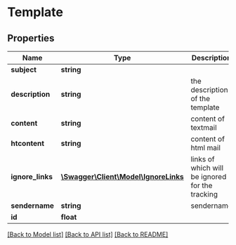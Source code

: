 # Template

## Properties
Name | Type | Description | Notes
------------ | ------------- | ------------- | -------------
**subject** | **string** |  | 
**description** | **string** | the description of the template | 
**content** | **string** | content of textmail | 
**htcontent** | **string** | content of html mail | 
**ignore_links** | [**\Swagger\Client\Model\IgnoreLinks**](IgnoreLinks.md) | links of which will be ignored for the tracking | [optional] 
**sendername** | **string** | sendername | [optional] 
**id** | **float** |  | 

[[Back to Model list]](../README.md#documentation-for-models) [[Back to API list]](../README.md#documentation-for-api-endpoints) [[Back to README]](../README.md)


